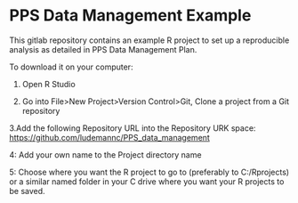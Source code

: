 # PPS Data Management Example

This gitlab repository contains an example R project to set up a reproducible analysis as detailed in PPS Data Management Plan.

To download it on your computer:

1. Open R Studio

2. Go into File>New Project>Version Control>Git, Clone a project from a Git repository

3.Add the following Repository URL into the Repository URK space:
https://github.com/ludemannc/PPS_data_management

4: Add your own name to the Project directory name

5: Choose where you want the R project to go to (preferably to C:/Rprojects) or a similar named folder in your C drive where you want your R projects to be saved.